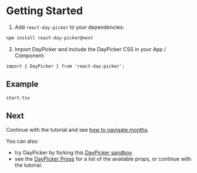 # Getting Started

1. Add `react-day-picker` to your dependencies:

```bash
npm install react-day-picker@next
```

2. Import DayPicker and include the DayPicker CSS in your App / Component:

```
import { DayPicker } from 'react-day-picker';
```

## Example

```include
start.tsx
```

## Next

Continue with the tutorial and see [how to navigate months](/basics/navigation).

You can also:

- try DayPicker by forking this [DayPicker sandbox](https://codesandbox.io/s/react-day-picker-v8-eg8mw).
- see the [DayPicker Props](/api/interfaces/daypickerbase) for a list of the
  available props, or continue with the tutorial.
